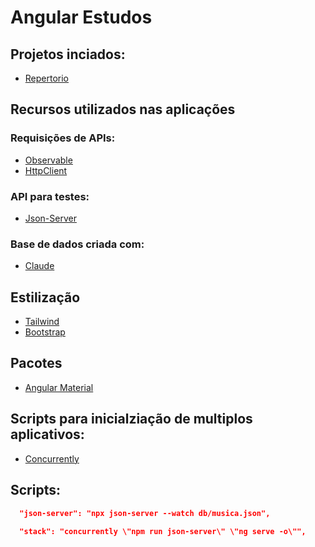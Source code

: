 # Angular Estudos

## Projetos inciados:
- [Repertorio](./resource/Repertorio)

## Recursos utilizados nas aplicações

### Requisições de APIs:
- [Observable](https://rxjs.dev/guide/observable)
- [HttpClient](https://angular.dev/guide/http)

### API para testes:
- [Json-Server](https://www.npmjs.com/package/json-server)

### Base de dados criada com:
- [Claude](https://claude.ai/chat/0e7e0274-8b86-4ea0-b2e1-7ac093aaff00)

## Estilização
- [Tailwind](https://tailwindcss.com/docs/guides/angular)
- [Bootstrap](https://getbootstrap.com/docs/5.3/getting-started/introduction/)

## Pacotes
- [Angular Material](https://www.npmjs.com/package/@angular/material)

## Scripts para inicialziação de multiplos aplicativos:
- [Concurrently](https://www.npmjs.com/package/concurrently)

## Scripts:
```json
  "json-server": "npx json-server --watch db/musica.json",
  
  "stack": "concurrently \"npm run json-server\" \"ng serve -o\"",
  
```

